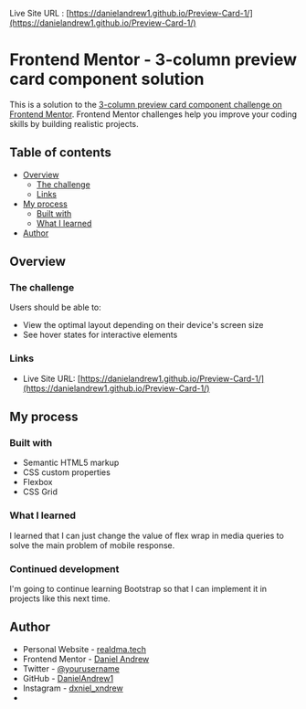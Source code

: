 Live Site URL : [https://danielandrew1.github.io/Preview-Card-1/](https://danielandrew1.github.io/Preview-Card-1/)

# Frontend Mentor - 3-column preview card component solution

This is a solution to the [3-column preview card component challenge on Frontend Mentor](https://www.frontendmentor.io/challenges/3column-preview-card-component-pH92eAR2-). Frontend Mentor challenges help you improve your coding skills by building realistic projects. 

## Table of contents

- [Overview](#overview)
  - [The challenge](#the-challenge)
  - [Links](#links)
- [My process](#my-process)
  - [Built with](#built-with)
  - [What I learned](#what-i-learned)
- [Author](#author)

## Overview

### The challenge

Users should be able to:

- View the optimal layout depending on their device's screen size
- See hover states for interactive elements

### Links

- Live Site URL: [https://danielandrew1.github.io/Preview-Card-1/](https://danielandrew1.github.io/Preview-Card-1/)

## My process

### Built with

- Semantic HTML5 markup
- CSS custom properties
- Flexbox
- CSS Grid

### What I learned

I learned that I can just change the value of flex wrap in media queries to solve the main problem of mobile response.

### Continued development

I'm going to continue learning Bootstrap so that I can implement it in projects like this next time.

## Author

- Personal Website - [realdma.tech](https://www.realdma.tech)
- Frontend Mentor - [Daniel Andrew](https://www.frontendmentor.io/profile/DanielAndrew1)
- Twitter - [@yourusername](https://www.twitter.com/danny21769)
- GitHub - [DanielAndrew1](https://www.github.io/danielandrew1/)
- Instagram - [dxniel_xndrew](https://www.instagram/dxniel_xndrew/)
- 
